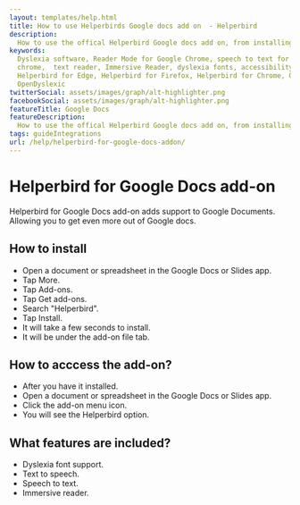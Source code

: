 ```yaml
---
layout: templates/help.html
title: How to use Helperbirds Google docs add on  - Helperbird
description:
  How to use the offical Helperbird Google docs add on, from installing, the features and more.
keywords:
  Dyslexia software, Reader Mode for Google Chrome, speech to text for chrome, Text to speech for
  chrome,  text reader, Immersive Reader, dyslexia fonts, accessibility software, dyslexia software,
  Helperbird for Edge, Helperbird for Firefox, Helperbird for Chrome, Opendyslexic for Chrome,
  OpenDyslexic
twitterSocial: assets/images/graph/alt-highlighter.png
facebookSocial: assets/images/graph/alt-highlighter.png
featureTitle: Google Docs
featureDescription:
  How to use the offical Helperbird Google docs add on, from installing, the features and more.
tags: guideIntegrations
url: /help/helperbird-for-google-docs-addon/
---
```


# Helperbird for Google Docs add-on

Helperbird for Google Docs add-on adds support to Google Documents. Allowing you to get even more
out of Google docs.

## How to install

- Open a document or spreadsheet in the Google Docs or Slides app.
- Tap More.
- Tap Add-ons.
- Tap Get add-ons.
- Search "Helperbird".
- Tap Install.
- It will take a few seconds to install.
- It will be under the add-on file tab.

## How to acccess the add-on?

- After you have it installed.
- Open a document or spreadsheet in the Google Docs or Slides app.
- Click the add-on menu icon.
- You will see the Helperbird option.

## What features are included?

- Dyslexia font support.
- Text to speech.
- Speech to text.
- Immersive reader.
